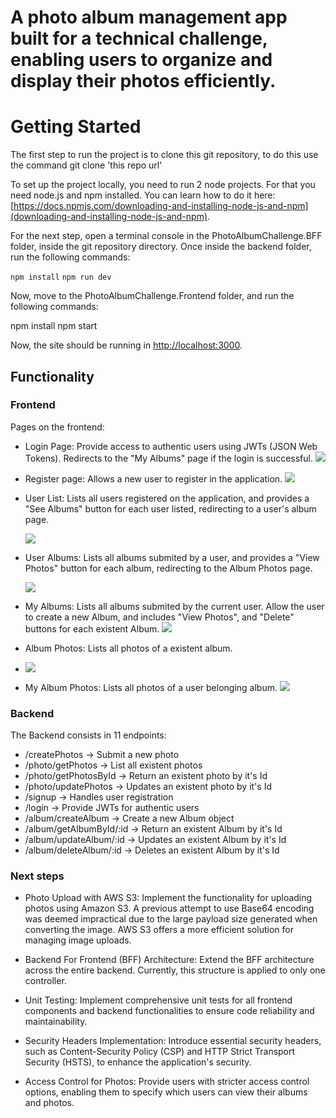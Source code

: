 # A photo album management app built for a technical challenge, enabling users to organize and display their photos efficiently.

# Getting Started
The first step to run the project is to clone this git repository, to do this use the command git clone 'this repo url'

 To set up the project locally, you need to run 2 node projects. For that you need node.js and npm installed. You can learn how to do it here: [https://docs.npmjs.com/downloading-and-installing-node-js-and-npm](downloading-and-installing-node-js-and-npm).

 For the next step, open a terminal console in the PhotoAlbumChallenge.BFF folder, inside the git repository directory. Once inside the backend folder, run the following commands:

`npm install`
`npm run dev`

Now, move to the PhotoAlbumChallenge.Frontend folder, and run the following commands:

npm install
npm start

Now, the site should be running in [http://localhost:3000](http://localhost:3000).

## Functionality
### Frontend
Pages on the frontend:

* Login Page: Provide access to authentic users using JWTs (JSON Web Tokens). Redirects to the "My Albums" page if the login is successful.
 ![](https://github.com/ana-developer-beatriz/photo-album-challenge/blob/main/frontend-screenshots/image.png)
* Register page: Allows a new user to register in the application.
   ![](https://github.com/ana-developer-beatriz/photo-album-challenge/blob/main/frontend-screenshots/registreUser.png)
  
* User List: Lists all users registered on the application, and provides a "See Albums" button for each user listed, redirecting to a user's album page.
  
  ![](https://github.com/ana-developer-beatriz/photo-album-challenge/blob/main/frontend-screenshots/usersAlbums.png)
* User Albums: Lists all albums submited by a user, and provides a "View Photos" button for each album, redirecting to the Album Photos page.

  ![](https://github.com/ana-developer-beatriz/photo-album-challenge/blob/main/frontend-screenshots/listAlbumsOtherUsers.png)

* My Albums: Lists all albums submited by the current user. Allow the user to create a new Album, and includes "View Photos", and "Delete" buttons for each existent Album.
 ![](https://github.com/ana-developer-beatriz/photo-album-challenge/blob/main/frontend-screenshots/myAlbumsPage.png)

* Album Photos: Lists all photos of a existent album.
* ![](https://github.com/ana-developer-beatriz/photo-album-challenge/blob/main/frontend-screenshots/photoDetailsTheOtherUser.png)
  
* My Album Photos: Lists all photos of a user belonging album.
![](https://github.com/ana-developer-beatriz/photo-album-challenge/blob/main/frontend-screenshots/PhotosPage.png)
### Backend
The Backend consists in 11 endpoints:
* /createPhotos -> Submit a new photo
* /photo/getPhotos -> List all existent photos
* /photo/getPhotosById -> Return an existent photo by it's Id
* /photo/updatePhotos -> Updates an existent photo by it's Id
* /signup -> Handles user registration
* /login ->  Provide JWTs for authentic users
* /album/createAlbum ->  Create a new Album object
* /album/getAlbumById/:id -> Return an existent Album by it's Id
* /album/updateAlbum/:id -> Updates an existent Album by it's Id
* /album/deleteAlbum/:id -> Deletes an existent Album by it's Id

### Next steps
* Photo Upload with AWS S3: Implement the functionality for uploading photos using Amazon S3. A previous attempt to use Base64 encoding was deemed impractical due to the large payload size generated when converting the image. AWS S3 offers a more efficient solution for managing image uploads.

* Backend For Frontend (BFF) Architecture: Extend the BFF architecture across the entire backend. Currently, this structure is applied to only one controller.

* Unit Testing: Implement comprehensive unit tests for all frontend components and backend functionalities to ensure code reliability and maintainability.

* Security Headers Implementation: Introduce essential security headers, such as Content-Security Policy (CSP) and HTTP Strict Transport Security (HSTS), to enhance the application's security.

* Access Control for Photos: Provide users with stricter access control options, enabling them to specify which users can view their albums and photos.
